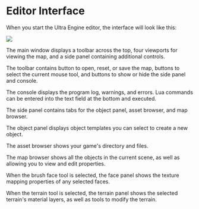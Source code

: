 # Editor Interface

When you start the Ultra Engine editor, the interface will look like this:

![](https://github.com/UltraEngine/Documentation/blob/master/Images/defaultviewmax.png?raw=true)

The main window displays a toolbar across the top, four viewports for viewing the map, and a side panel containing additional controls.

The toolbar contains button to open, reset, or save the map, buttons to select the current mouse tool, and buttons to show or hide the side panel and console.

The console displays the program log, warnings, and errors. Lua commands can be entered into the text field at the bottom and executed.

The side panel contains tabs for the object panel, asset browser, and map browser.

The object panel displays object templates you can select to create a new object.

The asset browser shows your game's directory and files.

The map browser shows all the objects in the current scene, as well as allowing you to view and edit properties.

When the brush face tool is selected, the face panel shows the texture mapping properties of any selected faces.

When the terrain tool is selected, the terrain panel shows the selected terrain's material layers, as well as tools to modify the terrain.
